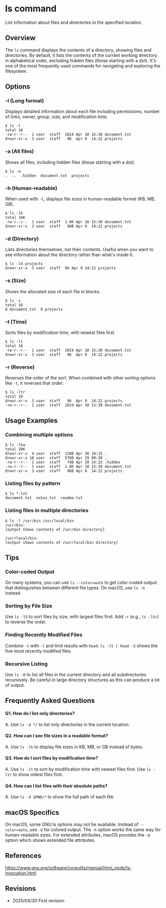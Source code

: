 # ls command

List information about files and directories in the specified location.

## Overview

The `ls` command displays the contents of a directory, showing files and directories. By default, it lists the contents of the current working directory in alphabetical order, excluding hidden files (those starting with a dot). It's one of the most frequently used commands for navigating and exploring the filesystem.

## Options

### **-l** (Long format)

Displays detailed information about each file including permissions, number of links, owner, group, size, and modification time.

```console
$ ls -l
total 16
-rw-r--r--  1 user  staff  1024 Apr 10 15:30 document.txt
drwxr-xr-x  3 user  staff   96  Apr 9  14:22 projects
```

### **-a** (All files)

Shows all files, including hidden files (those starting with a dot).

```console
$ ls -a
.  ..  .hidden  document.txt  projects
```

### **-h** (Human-readable)

When used with `-l`, displays file sizes in human-readable format (KB, MB, GB).

```console
$ ls -lh
total 16K
-rw-r--r--  1 user  staff  1.0K Apr 10 15:30 document.txt
drwxr-xr-x  3 user  staff   96B Apr 9  14:22 projects
```

### **-d** (Directory)

Lists directories themselves, not their contents. Useful when you want to see information about the directory rather than what's inside it.

```console
$ ls -ld projects
drwxr-xr-x  3 user  staff  96 Apr 9 14:22 projects
```

### **-s** (Size)

Shows the allocated size of each file in blocks.

```console
$ ls -s
total 16
8 document.txt  8 projects
```

### **-t** (Time)

Sorts files by modification time, with newest files first.

```console
$ ls -lt
total 16
-rw-r--r--  1 user  staff  1024 Apr 10 15:30 document.txt
drwxr-xr-x  3 user  staff   96  Apr 9  14:22 projects
```

### **-r** (Reverse)

Reverses the order of the sort. When combined with other sorting options like `-t`, it reverses that order.

```console
$ ls -ltr
total 16
drwxr-xr-x  3 user  staff   96  Apr 9  14:22 projects
-rw-r--r--  1 user  staff  1024 Apr 10 15:30 document.txt
```

## Usage Examples

### Combining multiple options

```console
$ ls -lha
total 20K
drwxr-xr-x  4 user  staff  128B Apr 30 10:15 .
drwxr-xr-x 18 user  staff  576B Apr 29 09:30 ..
-rw-r--r--  1 user  staff   74B Apr 28 14:22 .hidden
-rw-r--r--  1 user  staff  1.0K Apr 10 15:30 document.txt
drwxr-xr-x  3 user  staff   96B Apr 9  14:22 projects
```

### Listing files by pattern

```console
$ ls *.txt
document.txt  notes.txt  readme.txt
```

### Listing files in multiple directories

```console
$ ls -l /usr/bin /usr/local/bin
/usr/bin:
[output shows contents of /usr/bin directory]

/usr/local/bin:
[output shows contents of /usr/local/bin directory]
```

## Tips

### Color-coded Output

On many systems, you can use `ls --color=auto` to get color-coded output that distinguishes between different file types. On macOS, use `ls -G` instead.

### Sorting by File Size

Use `ls -lS` to sort files by size, with largest files first. Add `-r` (e.g., `ls -lSr`) to reverse the order.

### Finding Recently Modified Files

Combine `-t` with `-l` and limit results with `head`: `ls -lt | head -5` shows the five most recently modified files.

### Recursive Listing

Use `ls -R` to list all files in the current directory and all subdirectories recursively. Be careful in large directory structures as this can produce a lot of output.

## Frequently Asked Questions

#### Q1. How do I list only directories?
A. Use `ls -d */` to list only directories in the current location.

#### Q2. How can I see file sizes in a readable format?
A. Use `ls -lh` to display file sizes in KB, MB, or GB instead of bytes.

#### Q3. How do I sort files by modification time?
A. Use `ls -lt` to sort by modification time with newest files first. Use `ls -ltr` to show oldest files first.

#### Q4. How can I list files with their absolute paths?
A. Use `ls -d $PWD/*` to show the full path of each file.

## macOS Specifics

On macOS, some GNU ls options may not be available. Instead of `--color=auto`, use `-G` for colored output. The `-h` option works the same way for human-readable sizes. For extended attributes, macOS provides the `-@` option which shows extended file attributes.

## References

https://www.gnu.org/software/coreutils/manual/html_node/ls-invocation.html

## Revisions

- 2025/04/30 First revision